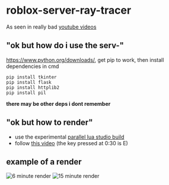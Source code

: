# roblox-server-ray-tracer
As seen in really bad [youtube videos](https://youtu.be/5IO4AvIuvBk)

## "ok but how do i use the serv-"
https://www.python.org/downloads/, get pip to work, then install dependencies in cmd
```
pip install tkinter
pip install flask
pip install httplib2
pip install pil
```
**there may be other deps i dont remember**

## "ok but how to render"
- use the experimental [parallel lua studio build](https://devforum.roblox.com/t/parallel-luau-developer-preview/925304)
- follow [this video](https://youtu.be/pv5-0z3wCXM)
(the key pressed at 0:30 is E)

## example of a render
![6 minute render](https://cdn.discordapp.com/attachments/763352212730413066/788504687032401960/2020_12_15_-_21_32_41.png)
![15 minute render](https://cdn.discordapp.com/attachments/763352212730413066/788534526670012447/2020_12_15_-_23_26_08.png)
